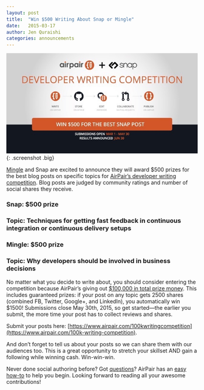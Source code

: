 ```yaml
---
layout: post
title:  "Win $500 Writing About Snap or Mingle"
date:   2015-03-17
author: Jen Quraishi
categories: announcements
---
```


![](/assets/images/screenshots/airpairSNAP.jpeg){: .screenshot .big}

[Mingle](http://www.thoughtworks.com/mingle/) and Snap are excited to announce they will award $500 prizes for the best blog posts on specific topics for [AirPair’s developer writing competition](https://www.airpair.com/100k-writing-competition). Blog posts are judged by community ratings and number of social shares they receive.


### Snap: $500 prize
### Topic: Techniques for getting fast feedback in continuous integration or continuous delivery setups

### Mingle: $500 prize
### Topic: Why developers should be involved in business decisions


No matter what you decide to write about, you should consider entering the competition because AirPair’s giving out [$100,000 in total prize money](https://www.airpair.com/100k-writing-competition). This includes guaranteed prizes: if your post on any topic gets 2500 shares (combined FB, Twitter, Google+, and LinkedIn), you automatically win $1500! Submissions close May 30th, 2015, so get started—the earlier you submit, the more time your post has to collect reviews and shares.

Submit your posts here: [https://www.airpair.com/100k­writing­competition](https://www.airpair.com/100k-writing-competition).

And don’t forget to tell us about your posts so we can share them with our audiences too. This is a great opportunity to stretch your skillset AND gain a following while winning cash. Win-win-win.

Never done social authoring before? Got [questions](https://www.airpair.com/100k-writing-competition/faq)? AirPair has an [easy how-to](https://www.airpair.com/social-authoring) to help you begin. Looking forward to reading all your awesome contributions!


